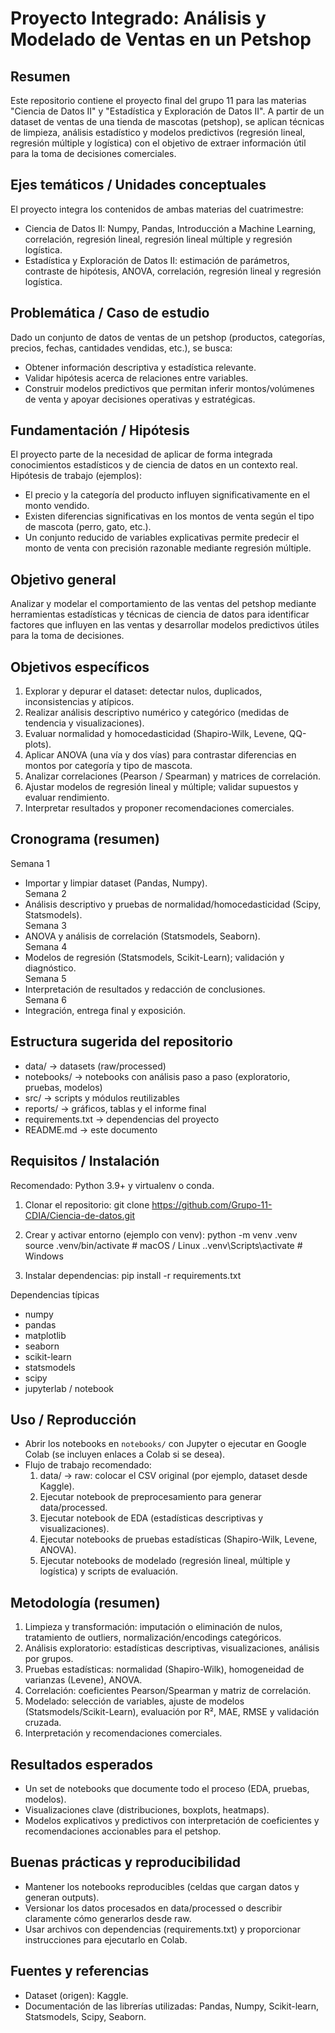 # Proyecto Integrado: Análisis y Modelado de Ventas en un Petshop

Resumen
-------
Este repositorio contiene el proyecto final del grupo 11 para las materias "Ciencia de Datos II" y "Estadística y Exploración de Datos II". A partir de un dataset de ventas de una tienda de mascotas (petshop), se aplican técnicas de limpieza, análisis estadístico y modelos predictivos (regresión lineal, regresión múltiple y logística) con el objetivo de extraer información útil para la toma de decisiones comerciales.

Ejes temáticos / Unidades conceptuales
-------------------------------------
El proyecto integra los contenidos de ambas materias del cuatrimestre:
- Ciencia de Datos II: Numpy, Pandas, Introducción a Machine Learning, correlación, regresión lineal, regresión lineal múltiple y regresión logística.
- Estadística y Exploración de Datos II: estimación de parámetros, contraste de hipótesis, ANOVA, correlación, regresión lineal y regresión logística.

Problemática / Caso de estudio
------------------------------
Dado un conjunto de datos de ventas de un petshop (productos, categorías, precios, fechas, cantidades vendidas, etc.), se busca:
- Obtener información descriptiva y estadística relevante.
- Validar hipótesis acerca de relaciones entre variables.
- Construir modelos predictivos que permitan inferir montos/volúmenes de venta y apoyar decisiones operativas y estratégicas.

Fundamentación / Hipótesis
--------------------------
El proyecto parte de la necesidad de aplicar de forma integrada conocimientos estadísticos y de ciencia de datos en un contexto real. Hipótesis de trabajo (ejemplos):
- El precio y la categoría del producto influyen significativamente en el monto vendido.
- Existen diferencias significativas en los montos de venta según el tipo de mascota (perro, gato, etc.).
- Un conjunto reducido de variables explicativas permite predecir el monto de venta con precisión razonable mediante regresión múltiple.

Objetivo general
----------------
Analizar y modelar el comportamiento de las ventas del petshop mediante herramientas estadísticas y técnicas de ciencia de datos para identificar factores que influyen en las ventas y desarrollar modelos predictivos útiles para la toma de decisiones.

Objetivos específicos
---------------------
1. Explorar y depurar el dataset: detectar nulos, duplicados, inconsistencias y atípicos.
2. Realizar análisis descriptivo numérico y categórico (medidas de tendencia y visualizaciones).
3. Evaluar normalidad y homocedasticidad (Shapiro-Wilk, Levene, QQ-plots).
4. Aplicar ANOVA (una vía y dos vías) para contrastar diferencias en montos por categoría y tipo de mascota.
5. Analizar correlaciones (Pearson / Spearman) y matrices de correlación.
6. Ajustar modelos de regresión lineal y múltiple; validar supuestos y evaluar rendimiento.
7. Interpretar resultados y proponer recomendaciones comerciales.

Cronograma (resumen)
--------------------
Semana 1
- Importar y limpiar dataset (Pandas, Numpy).  
Semana 2
- Análisis descriptivo y pruebas de normalidad/homocedasticidad (Scipy, Statsmodels).  
Semana 3
- ANOVA y análisis de correlación (Statsmodels, Seaborn).  
Semana 4
- Modelos de regresión (Statsmodels, Scikit-Learn); validación y diagnóstico.  
Semana 5
- Interpretación de resultados y redacción de conclusiones.  
Semana 6
- Integración, entrega final y exposición.

Estructura sugerida del repositorio
-----------------------------------
- data/                -> datasets (raw/processed)
- notebooks/           -> notebooks con análisis paso a paso (exploratorio, pruebas, modelos)
- src/                 -> scripts y módulos reutilizables
- reports/             -> gráficos, tablas y el informe final
- requirements.txt     -> dependencias del proyecto
- README.md            -> este documento

Requisitos / Instalación
------------------------
Recomendado: Python 3.9+ y virtualenv o conda.

1. Clonar el repositorio:
   git clone https://github.com/Grupo-11-CDIA/Ciencia-de-datos.git

2. Crear y activar entorno (ejemplo con venv):
   python -m venv .venv
   source .venv/bin/activate   # macOS / Linux
   .\.venv\Scripts\activate    # Windows

3. Instalar dependencias:
   pip install -r requirements.txt

Dependencias típicas
- numpy
- pandas
- matplotlib
- seaborn
- scikit-learn
- statsmodels
- scipy
- jupyterlab / notebook

Uso / Reproducción
------------------
- Abrir los notebooks en `notebooks/` con Jupyter o ejecutar en Google Colab (se incluyen enlaces a Colab si se desea).
- Flujo de trabajo recomendado:
  1. data/ -> raw: colocar el CSV original (por ejemplo, dataset desde Kaggle).
  2. Ejecutar notebook de preprocesamiento para generar data/processed.
  3. Ejecutar notebook de EDA (estadísticas descriptivas y visualizaciones).
  4. Ejecutar notebooks de pruebas estadísticas (Shapiro-Wilk, Levene, ANOVA).
  5. Ejecutar notebooks de modelado (regresión lineal, múltiple y logística) y scripts de evaluación.

Metodología (resumen)
---------------------
1. Limpieza y transformación: imputación o eliminación de nulos, tratamiento de outliers, normalización/encodings categóricos.
2. Análisis exploratorio: estadísticas descriptivas, visualizaciones, análisis por grupos.
3. Pruebas estadísticas: normalidad (Shapiro-Wilk), homogeneidad de varianzas (Levene), ANOVA.
4. Correlación: coeficientes Pearson/Spearman y matriz de correlación.
5. Modelado: selección de variables, ajuste de modelos (Statsmodels/Scikit-Learn), evaluación por R², MAE, RMSE y validación cruzada.
6. Interpretación y recomendaciones comerciales.

Resultados esperados
--------------------
- Un set de notebooks que documente todo el proceso (EDA, pruebas, modelos).
- Visualizaciones clave (distribuciones, boxplots, heatmaps).
- Modelos explicativos y predictivos con interpretación de coeficientes y recomendaciones accionables para el petshop.

Buenas prácticas y reproducibilidad
----------------------------------
- Mantener los notebooks reproducibles (celdas que cargan datos y generan outputs).
- Versionar los datos procesados en data/processed o describir claramente cómo generarlos desde raw.
- Usar archivos con dependencias (requirements.txt) y proporcionar instrucciones para ejecutarlo en Colab.

Fuentes y referencias
---------------------
- Dataset (origen): Kaggle.
- Documentación de las librerías utilizadas: Pandas, Numpy, Scikit-learn, Statsmodels, Scipy, Seaborn.
